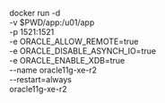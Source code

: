 docker run -d \
-v $PWD/app:/u01/app \
-p 1521:1521 \
-e ORACLE_ALLOW_REMOTE=true \
-e ORACLE_DISABLE_ASYNCH_IO=true \
-e ORACLE_ENABLE_XDB=true \
--name oracle11g-xe-r2 \
--restart=always \
oracle11g-xe-r2
